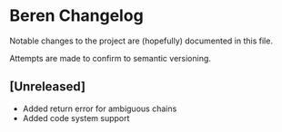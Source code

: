 # Beren Changelog

Notable changes to the project are (hopefully) documented in this file.

Attempts are made to confirm to semantic versioning.

## [Unreleased]
- Added return error for ambiguous chains
- Added code system support
